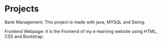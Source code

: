 # Projects
Bank Management: This project is made with java, MYSQL and Swing.

Frontend Webpage: It is the Frontend of my e-learning website using HTML, CSS and Bootstrap.
